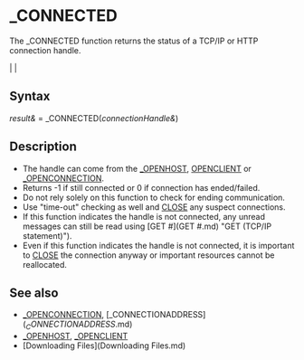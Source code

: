 # _CONNECTED

The _CONNECTED function returns the status of a TCP/IP or HTTP connection handle.

  

|  |

## Syntax

*result&* = _CONNECTED(*connectionHandle&*)
  

## Description

* The handle can come from the [_OPENHOST](_OPENHOST.md), [OPENCLIENT](OPENCLIENT.md) or [_OPENCONNECTION](_OPENCONNECTION.md).
* Returns -1 if still connected or 0 if connection has ended/failed.
* Do not rely solely on this function to check for ending communication.
* Use "time-out" checking as well and [CLOSE](CLOSE.md) any suspect connections.
* If this function indicates the handle is not connected, any unread messages can still be read using [GET #](GET #.md) "GET (TCP/IP statement)").
* Even if this function indicates the handle is not connected, it is important to [CLOSE](CLOSE.md) the connection anyway or important resources cannot be reallocated.

  

## See also

* [_OPENCONNECTION](_OPENCONNECTION.md), [_CONNECTIONADDRESS$](_CONNECTIONADDRESS$.md)
* [_OPENHOST](_OPENHOST.md), [_OPENCLIENT](_OPENCLIENT.md)
* [Downloading Files](Downloading Files.md)

  
